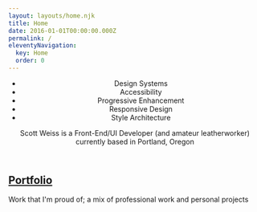 ```yaml
---
layout: layouts/home.njk
title: Home
date: 2016-01-01T00:00:00.000Z
permalink: /
eleventyNavigation:
  key: Home
  order: 0
---
```



<header class="o-page__header p-hero">
    <ul class="p-hero__list">
      <li>Design Systems</li>
      <li>Accessibility</li>
      <li>Progressive Enhancement</li>
      <li>Responsive Design</li>
      <li>Style Architecture</li>
    </ul>
     <p class="">Scott Weiss is a Front-End/UI Developer (and amateur leatherworker) currently based in Portland, Oregon</p>
</header>
<div class="o-post  c-card c-card--link" ><h2><a class="c-card__link" href="/about">Portfolio</a></h2>
                <p class="m-0">Work that I'm proud of; a mix of professional work and personal projects</p>

</div>
           
 <!--            <Link to='/portfolio' className=" o-post  c-card">
              <header class="o-post__header">
                <h2>Portfolio</h2>
                <p className="m-0">Work that I'm proud of; a mix of professional work and personal projects</p>
              </header>
              <LandingSection class="o-post__header__backdrop o-post__header__backdrop--1" id="confit-portfolio"  colors={[[ 171, 157, 242], [255, 97, 136]]} shapes={["circle"]}></LandingSection>
              <LandingSection class="o-post__header__backdrop o-post__header__backdrop--2" max="13" size="2" id="confit-portfolio-2"  clock="-1" colors={[[255, 216, 102]]} shapes={["circle"]}></LandingSection>
            </Link> -->
  
